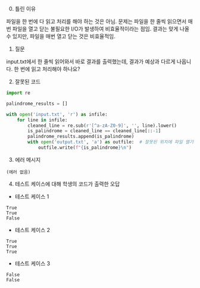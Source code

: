 0. 틀린 이유

파일을 한 번에 다 읽고 처리를 해야 하는 것은 아님. 문제는 파일을 한 줄씩 읽으면서 매번 파일을 열고 닫는 불필요한 I/O가 발생하여 비효율적이라는 점임. 결과는 맞게 나올 수 있지만, 파일을 매번 열고 닫는 것은 비효율적임.

1. 질문

input.txt에서 한 줄씩 읽어와서 바로 결과를 출력했는데, 결과가 예상과 다르게 나옵니다. 한 번에 읽고 처리해야 하나요?

2. 잘못된 코드

```python
import re

palindrome_results = []

with open('input.txt', 'r') as infile:
    for line in infile:
        cleaned_line = re.sub(r'[^a-zA-Z0-9]', '', line).lower()
        is_palindrome = cleaned_line == cleaned_line[::-1]
        palindrome_results.append(is_palindrome)
        with open('output.txt', 'a') as outfile:  # 잘못된 위치에 파일 열기
            outfile.write(f"{is_palindrome}\n")
```

3. 에러 메시지

```
(에러 없음)
```

4. 테스트 케이스에 대해 학생의 코드가 출력한 오답

- 테스트 케이스 1

```
True
True
False
```

- 테스트 케이스 2

```
True
True
True
```

- 테스트 케이스 3

```
False
False
```